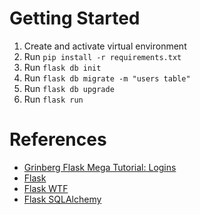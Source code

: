 # Getting Started

1. Create and activate virtual environment
2. Run `pip install -r requirements.txt`
3. Run `flask db init`
4. Run `flask db migrate -m "users table"`
5. Run `flask db upgrade`
4. Run `flask run`


# References

* [Grinberg Flask Mega Tutorial: Logins](https://blog.miguelgrinberg.com/post/the-flask-mega-tutorial-part-v-user-logins)
* [Flask](https://flask.palletsprojects.com/en/1.1.x/)
* [Flask WTF](https://flask-wtf.readthedocs.io/en/stable/)
* [Flask SQLAlchemy](https://flask-sqlalchemy.palletsprojects.com/en/2.x/)